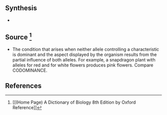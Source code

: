 ## Synthesis
- 
## Source [^1]
- The condition that arises when neither allele controlling a characteristic is dominant and the aspect displayed by the organism results from the partial influence of both alleles. For example, a snapdragon plant with alleles for red and for white flowers produces pink flowers. Compare CODOMINANCE.
## References

[^1]: [[(Home Page) A Dictionary of Biology 8th Edition by Oxford Reference]]